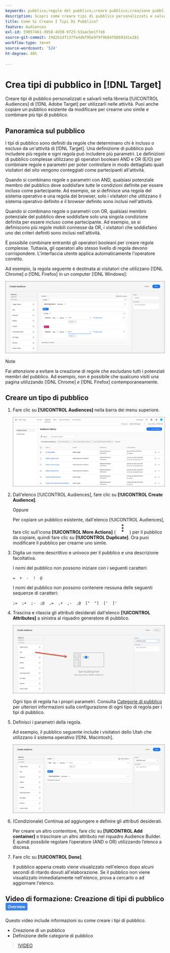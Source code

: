 ```yaml
---
keywords: pubblico;regole del pubblico;creare pubblico;creazione pubblico
description: Scopri come creare tipi di pubblico personalizzati e salvarli nella libreria  [!DNL Adobe Target] [!UICONTROL Audiences] per utilizzarli nelle attività.
title: Come Si Creano I Tipi Di Pubblico?
feature: Audiences
exl-id: 59057461-d958-4d38-9725-53aacbe1f7eb
source-git-commit: 19d2b14f137fe4dbf95e9f9f9b84f80b93d1e281
workflow-type: tm+mt
source-wordcount: '524'
ht-degree: 48%

---
```


# Crea tipi di pubblico in [!DNL Target]

Creare tipi di pubblico personalizzati e salvarli nella libreria [!UICONTROL Audiences] di [!DNL Adobe Target] per utilizzarli nelle attività. Puoi anche copiare un pubblico esistente da modificare per crearne uno simile e combinare più tipi di pubblico.

## Panoramica sul pubblico

I tipi di pubblico sono definiti da regole che determinano chi è incluso o escluso da un&#39;attività di [!DNL Target]. Una definizione di pubblico può includere più regole e ogni regola può includere più parametri. Le definizioni di pubblico complesse utilizzano gli operatori booleani AND e OR (E/O) per combinare regole e parametri per poter controllare in modo dettagliato quali visitatori del sito vengono conteggiati come partecipanti all&#39;attività.

Quando si combinano regole o parametri con AND, qualsiasi potenziale membro del pubblico deve soddisfare *tutte* le condizioni definite per essere incluso come partecipante. Ad esempio, se si definisce una regola del sistema operativo e una regola del browser, solo i visitatori che utilizzano il sistema operativo definito *e* il browser definito sono inclusi nell&#39;attività.

Quando si combinano regole o parametri con OR, qualsiasi membro potenziale del pubblico deve soddisfare solo una singola condizione definita per essere incluso come partecipante. Ad esempio, se si definiscono più regole mobili connesse da OR, i visitatori che soddisfano *uno* dei criteri definiti sono inclusi nell&#39;attività.

È possibile combinare entrambi gli operatori booleani per creare regole complesse. Tuttavia, gli operatori allo stesso livello di regola devono corrispondere. L&#39;interfaccia utente applica automaticamente l&#39;operatore corretto.

Ad esempio, la regola seguente è destinata ai visitatori che utilizzano [!DNL Chrome] *o* [!DNL Firefox] in un computer [!DNL Windows]:

![Creare un pubblico](assets/audience_create.png)

>[!NOTE]
>
>Fai attenzione a evitare la creazione di regole che escludano tutti i potenziali membri del pubblico. Ad esempio, non è possibile che qualcuno visiti una pagina utilizzando [!DNL Chrome] *e* [!DNL Firefox] contemporaneamente.

## Creare un tipo di pubblico

1. Fare clic su **[!UICONTROL Audiences]** nella barra dei menu superiore.

   ![immagine dell&#39;elenco dei tipi di pubblico](assets/audiences_list.png)

1. Dall&#39;elenco [!UICONTROL Audiences], fare clic su **[!UICONTROL Create Audience]**.

   Oppure

   Per copiare un pubblico esistente, dall&#39;elenco [!UICONTROL Audiences], fare clic sull&#39;icona **[!UICONTROL More Actions]** ( ![icona Altre azioni](/help/main/assets/icons/MoreSmallListVert.svg) ) per il pubblico da copiare, quindi fare clic su **[!UICONTROL Duplicate]**. Ora puoi modificare il pubblico per crearne uno simile.

1. Digita un nome descrittivo e univoco per il pubblico e una descrizione facoltativa.

   I nomi del pubblico non possono iniziare con i seguenti caratteri:

   `=  +  -  !  @`

   I nomi del pubblico non possono contenere nessuna delle seguenti sequenze di caratteri:

   `;=  ;+  ;-  ;@  ,=  ,+  ,-  ,@  ["  "]  ['  ]'`

1. Trascina e rilascia gli attributi desiderati dall&#39;elenco **[!UICONTROL Attributes]** a sinistra al riquadro generatore di pubblico.

   ![Trascina e rilascia gli attributi](assets/drag-attribute.png)

   Ogni tipo di regola ha i propri parametri. Consulta [Categorie di pubblico](/help/main/c-target/c-audiences/c-target-rules/target-rules.md#concept_E3A77E42F1644503A829B5107B20880D) per ulteriori informazioni sulla configurazione di ogni tipo di regola per i tipi di pubblico.

1. Definisci i parametri della regola.

   Ad esempio, il pubblico seguente include i visitatori dello Utah che utilizzano il sistema operativo [!DNL Macintosh].

   ![Pubblico Utah/Macintosh](assets/adience-builder.png)

1. (Condizionale) Continua ad aggiungere e definire gli attributi desiderati.

   Per creare un altro contenitore, fare clic su **[!UICONTROL Add container]** o trascinare un altro attributo nel riquadro Audience Builder. È quindi possibile regolare l’operatore (AND o OR) utilizzando l’elenco a discesa.

1. Fare clic su **[!UICONTROL Done]**.

   Il pubblico appena creato viene visualizzato nell&#39;elenco dopo alcuni secondi di ritardo dovuti all&#39;elaborazione. Se il pubblico non viene visualizzato immediatamente nell&#39;elenco, prova a cercarlo o ad aggiornare l&#39;elenco.

## Video di formazione: Creazione di tipi di pubblico ![Icona panoramica](/help/main/assets/overview.png)

Questo video include informazioni su come creare i tipi di pubblico.

* Creazione di un pubblico
* Definizione delle categorie di pubblico

>[!VIDEO](https://video.tv.adobe.com/v/17392)

